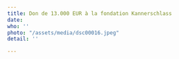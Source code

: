 ```yaml
---
title: Don de 13.000 EUR à la fondation Kannerschlass
date: 
who: ''
photo: "/assets/media/dsc00016.jpeg"
detail: ''

---
```

